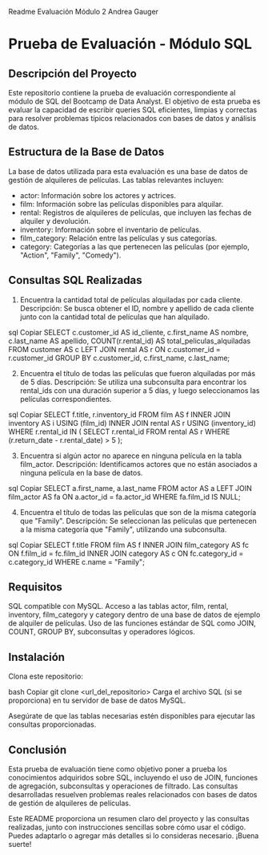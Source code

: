 Readme Evaluación Módulo 2 Andrea Gauger

# Prueba de Evaluación - Módulo SQL

## Descripción del Proyecto
Este repositorio contiene la prueba de evaluación correspondiente al módulo de SQL del Bootcamp de Data Analyst. El objetivo de esta prueba es evaluar la capacidad de escribir queries SQL eficientes, limpias y correctas para resolver problemas típicos relacionados con bases de datos y análisis de datos.

## Estructura de la Base de Datos
La base de datos utilizada para esta evaluación es una base de datos de gestión de alquileres de películas. Las tablas relevantes incluyen:

- actor: Información sobre los actores y actrices.
- film: Información sobre las películas disponibles para alquilar.
- rental: Registros de alquileres de películas, que incluyen las fechas de alquiler y devolución.
- inventory: Información sobre el inventario de películas.
- film_category: Relación entre las películas y sus categorías.
- category: Categorías a las que pertenecen las películas (por ejemplo, "Action", "Family", "Comedy").

## Consultas SQL Realizadas
1. Encuentra la cantidad total de películas alquiladas por cada cliente.
Descripción: Se busca obtener el ID, nombre y apellido de cada cliente junto con la cantidad total de películas que han alquilado.

sql
Copiar
SELECT c.customer_id AS id_cliente, 
       c.first_name AS nombre, 
       c.last_name AS apellido, 
       COUNT(r.rental_id) AS total_peliculas_alquiladas
FROM customer AS c
LEFT JOIN rental AS r 
    ON c.customer_id = r.customer_id
GROUP BY c.customer_id, c.first_name, c.last_name;

2. Encuentra el título de todas las películas que fueron alquiladas por más de 5 días.
Descripción: Se utiliza una subconsulta para encontrar los rental_ids con una duración superior a 5 días, y luego seleccionamos las películas correspondientes.

sql
Copiar
SELECT f.title, r.inventory_id
FROM film AS f
INNER JOIN inventory AS i 
    USING (film_id)
INNER JOIN rental AS r 
    USING (inventory_id)
WHERE r.rental_id IN (
    SELECT r.rental_id
    FROM rental AS r
    WHERE (r.return_date - r.rental_date) > 5
);

3. Encuentra si algún actor no aparece en ninguna película en la tabla film_actor.
Descripción: Identificamos actores que no están asociados a ninguna película en la base de datos.

sql
Copiar
SELECT a.first_name, a.last_name
FROM actor AS a
LEFT JOIN film_actor AS fa
    ON a.actor_id = fa.actor_id
WHERE fa.film_id IS NULL;

4. Encuentra el título de todas las películas que son de la misma categoría que "Family".
Descripción: Se seleccionan las películas que pertenecen a la misma categoría que "Family", utilizando una subconsulta.

sql
Copiar
SELECT f.title
FROM film AS f
INNER JOIN film_category AS fc
    ON f.film_id = fc.film_id
INNER JOIN category AS c
    ON fc.category_id = c.category_id
WHERE c.name = "Family";

## Requisitos
SQL compatible con MySQL.
Acceso a las tablas actor, film, rental, inventory, film_category y category dentro de una base de datos de ejemplo de alquiler de películas.
Uso de las funciones estándar de SQL como JOIN, COUNT, GROUP BY, subconsultas y operadores lógicos.

## Instalación
Clona este repositorio:

bash
Copiar
git clone <url_del_repositorio>
Carga el archivo SQL (si se proporciona) en tu servidor de base de datos MySQL.

Asegúrate de que las tablas necesarias estén disponibles para ejecutar las consultas proporcionadas.

## Conclusión
Esta prueba de evaluación tiene como objetivo poner a prueba los conocimientos adquiridos sobre SQL, incluyendo el uso de JOIN, funciones de agregación, subconsultas y operaciones de filtrado. Las consultas desarrolladas resuelven problemas reales relacionados con bases de datos de gestión de alquileres de películas.

Este README proporciona un resumen claro del proyecto y las consultas realizadas, junto con instrucciones sencillas sobre cómo usar el código. Puedes adaptarlo o agregar más detalles si lo consideras necesario. ¡Buena suerte!




